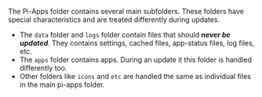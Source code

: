 The Pi-Apps folder contains several main subfolders. These folders have special characteristics and are treated differently during updates.
- The `data` folder and `logs` folder contain files that should ***never be updated***. They contains settings, cached files, app-status files, log files, etc.
- The `apps` folder contains apps. During an update it this folder is handled differently too.
- Other folders like `icons` and `etc` are handled the same as individual files in the main pi-apps folder. 
